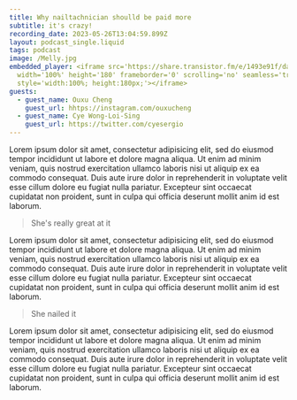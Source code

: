 ```yaml
---
title: Why nailtachnician shoulld be paid more
subtitle: it's crazy!
recording_date: 2023-05-26T13:04:59.899Z
layout: podcast_single.liquid
tags: podcast
image: /Melly.jpg
embedded_player: <iframe src='https://share.transistor.fm/e/1493e91f/dark'
  width='100%' height='180' frameborder='0' scrolling='no' seamless='true'
  style='width:100%; height:180px;'></iframe>
guests:
  - guest_name: Ouxu Cheng
    guest_url: hhtps://instagram.com/ouxucheng
  - guest_name: Cye Wong-Loi-Sing
    guest_url: https://twitter.com/cyesergio
---
```

Lorem ipsum dolor sit amet, consectetur adipisicing elit, sed do eiusmod
tempor incididunt ut labore et dolore magna aliqua. Ut enim ad minim veniam,
quis nostrud exercitation ullamco laboris nisi ut aliquip ex ea commodo
consequat. Duis aute irure dolor in reprehenderit in voluptate velit esse
cillum dolore eu fugiat nulla pariatur. Excepteur sint occaecat cupidatat non
proident, sunt in culpa qui officia deserunt mollit anim id est laborum.

> She's really great at it

Lorem ipsum dolor sit amet, consectetur adipisicing elit, sed do eiusmod
tempor incididunt ut labore et dolore magna aliqua. Ut enim ad minim veniam,
quis nostrud exercitation ullamco laboris nisi ut aliquip ex ea commodo
consequat. Duis aute irure dolor in reprehenderit in voluptate velit esse
cillum dolore eu fugiat nulla pariatur. Excepteur sint occaecat cupidatat non
proident, sunt in culpa qui officia deserunt mollit anim id est laborum.

> She nailed it

Lorem ipsum dolor sit amet, consectetur adipisicing elit, sed do eiusmod
tempor incididunt ut labore et dolore magna aliqua. Ut enim ad minim veniam,
quis nostrud exercitation ullamco laboris nisi ut aliquip ex ea commodo
consequat. Duis aute irure dolor in reprehenderit in voluptate velit esse
cillum dolore eu fugiat nulla pariatur. Excepteur sint occaecat cupidatat non
proident, sunt in culpa qui officia deserunt mollit anim id est laborum.